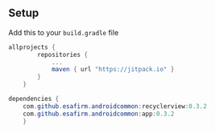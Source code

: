## Setup

Add this to your `build.gradle` file

```groovy
allprojects {
		repositories {
			...
			maven { url "https://jitpack.io" }
		}
	}
```
```java
dependencies {
	com.github.esafirm.androidcommon:recyclerview:0.3.2
	com.github.esafirm.androidcommon:app:0.3.2
	}
```
